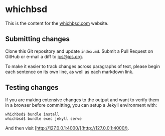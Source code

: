 # whichbsd

This is the content for the
[whichbsd.com](http://whichbsd.com/)
website.

## Submitting changes

Clone this Git repository and update `index.md`.
Submit a Pull Request on GitHub or e-mail a diff to
[jcs@jcs.org](mailto:jcs@jcs.org).

To make it easier to track changes across paragraphs of text, please begin each
sentence on its own line, as well as each markdown link.

## Testing changes

If you are making extensive changes to the output and want to verify them in a
browser before committing, you can setup a Jekyll environment with:

	whichbsd$ bundle install
	whichbsd$ bundle exec jekyll serve

And then visit
[http://127.0.0.1:4000/](http://127.0.0.1:4000/).
